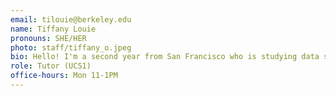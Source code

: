 ```yaml
---
email: tilouie@berkeley.edu
name: Tiffany Louie
pronouns: SHE/HER
photo: staff/tiffany_o.jpeg
bio: Hello! I'm a second year from San Francisco who is studying data science. My current interests include puzzle games / escape rooms and trying public transportation at different places.
role: Tutor (UCS1)
office-hours: Mon 11-1PM
---
```

